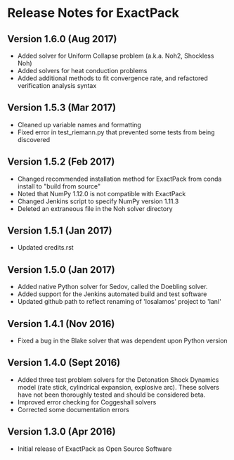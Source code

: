 Release Notes for ExactPack
===========================

Version 1.6.0 (Aug 2017)
-------------------------

* Added solver for Uniform Collapse problem (a.k.a. Noh2, Shockless Noh)
* Added solvers for heat conduction problems
* Added additional methods to fit convergence rate, and refactored verification analysis syntax

Version 1.5.3 (Mar 2017)
-------------------------

* Cleaned up variable names and formatting
* Fixed error in test_riemann.py that prevented some tests from being discovered

Version 1.5.2 (Feb 2017)
-------------------------

* Changed recommended installation method for ExactPack from conda install to "build from source"
* Noted that NumPy 1.12.0 is not compatible with ExactPack
* Changed Jenkins script to specify NumPy version 1.11.3
* Deleted an extraneous file in the Noh solver directory

Version 1.5.1 (Jan 2017)
-------------------------

* Updated credits.rst

Version 1.5.0 (Jan 2017)
-------------------------

* Added native Python solver for Sedov, called the Doebling solver.
* Added support for the Jenkins automated build and test software
* Updated github path to reflect renaming of 'losalamos' project to 'lanl'

Version 1.4.1 (Nov 2016)
-------------------------

* Fixed a bug in the Blake solver that was dependent upon Python version

Version 1.4.0 (Sept 2016)
-------------------------

* Added three test problem solvers for the Detonation Shock Dynamics model (rate stick,
cylindrical expansion, explosive arc). These solvers have not been thoroughly
tested and should be considered beta.
* Improved error checking for Coggeshall solvers
* Corrected some documentation errors


Version 1.3.0 (Apr 2016)
------------------------

* Initial release of ExactPack as Open Source Software
